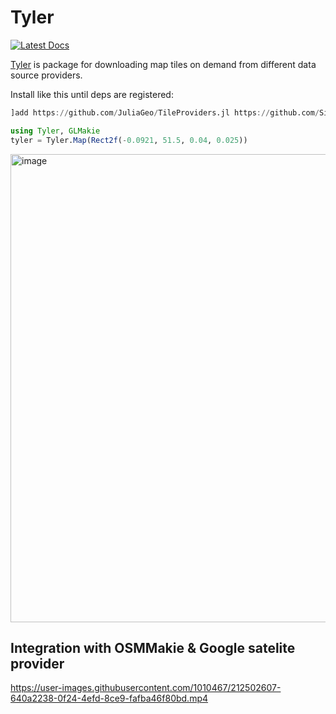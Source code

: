 # Tyler

[![Latest Docs](https://img.shields.io/badge/docs-latest-blue.svg)](https://makieorg.github.io/Tyler.jl/dev/)

[Tyler](https://makieorg.github.io/Tyler.jl/dev/) is package for downloading map tiles on demand from different data source providers.

Install like this until deps are registered:

```julia
]add https://github.com/JuliaGeo/TileProviders.jl https://github.com/SimonDanisch/MapTiles.jl.git https://github.com/MakieOrg/Tyler.jl.git
```
```julia
using Tyler, GLMakie
tyler = Tyler.Map(Rect2f(-0.0921, 51.5, 0.04, 0.025))
```
<img width="749" alt="image" src="https://user-images.githubusercontent.com/1010467/212502640-b44454b1-2d05-4469-b509-d895b30b145a.png">

## Integration with OSMMakie & Google satelite provider

https://user-images.githubusercontent.com/1010467/212502607-640a2238-0f24-4efd-8ce9-fafba46f80bd.mp4
